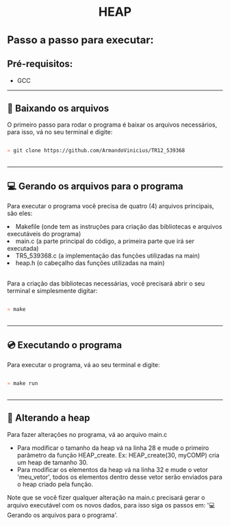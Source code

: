 <h1 align="center">HEAP</h1>

<h1 style="font-size: 24px">Passo a passo para executar:</h1>
<h2>Pré-requisitos:</h2>

- <p>GCC</p>

<hr>
<h2>📂 Baixando os arquivos</h2>
<p>O primeiro passo para rodar o programa é baixar os arquivos necessários, para isso, vá no seu terminal e digite:</p>

<code>
<span style="color: tomato">»</span> git clone https://github.com/ArmandoVinicius/TR12_539368
</code>
<br>

<hr>

<h2>💻 Gerando os arquivos para o programa</h2>
<p>Para executar o programa você precisa de quatro (4) arquivos principais, são eles:</p>
<li>Makefile (onde tem as instruções para criação das bibliotecas e arquivos executáveis do programa)</li>
<li>main.c (a parte principal do código, a primeira parte que irá ser executada)</li>
<li>TR5_539368.c (a implementação das funções utilizadas na main)</li>
<li>heap.h (o cabeçalho das funções utilizadas na main)</li>

<br>
<p>Para a criação das bibliotecas necessárias, você precisará abrir o seu terminal e simplesmente digitar:
</p>
<code>
<span style="color: tomato">»</span> make
</code>

<br>
<hr>
<h2>💿 Executando o programa</h2>
<p>Para executar o programa, vá ao seu terminal e digite:</p>
<code>
<span style="color: tomato">»</span> make run
</code>

<br>
<hr>


<h2>🔨 Alterando a heap</h2>
<p>Para fazer alterações no programa, vá ao arquivo main.c</p>
<ul>
<li>Para modificar o tamanho da heap vá na linha 28 e mude o primeiro parâmetro da função HEAP_create. Ex: HEAP_create(30, myCOMP) cria um heap de tamanho 30.</li>
<li>Para modificar os elementos da heap vá na linha 32 e mude o vetor 'meu_vetor', todos os elementos dentro desse vetor serão enviados para o heap criado pela função.</li>
</ul>
<p>Note que se você fizer qualquer alteração na main.c precisará gerar o arquivo executável com os novos dados, para isso siga os passos em: '💻 Gerando os arquivos para o programa'.</p>